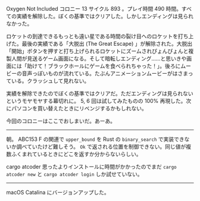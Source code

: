 Oxygen Not Included コロニー 13 サイクル 893 。プレイ時間 490 時間。すべての実績を解除した。ぼくの基準ではクリアした。しかしエンディングは見られなかった。

ロケットの到達できるもっとも遠い星である時間の裂け目へのロケットを打ち上げた。最後の実績である「大脱出 (The Great Escape) 」が解除された。大脱出「開始」ボタンを押すと打ち上げられるロケットにズームされぴょんぴょんと複製人間が見送るゲーム画面になる。そして暗転しエンディング……と思いきや画面には「助けて！ブラックホールにゲームを食べられちゃった！」。後ろにムービーの音声っぽいものが流れている。たぶんアニメーションムービーがはさまっている。クラッシュして見れない。

実績を解除できたのでぼくの基準ではクリアだ。ただエンディングは見られないというモヤモヤする幕切れに。 5, 6 回は試してみたものの 100% 再現した。次にパソコンを買い替えたときにリベンジするかもしれない。

今回のコロニーはここでおしまいだ。あーあ。

---

朝。 ABC153 F の関連で `upper_bound` を Rust の `binary_search` で実装できないか調べていたけど難しそう。 `Ok` で返される位置を制御できない。同じ値が複数ふくまれているときにどこを返すか分からないらしい。

cargo atcoder 思ったよりインストールに時間がかかったのでまだ `cargo atcoder new` と `cargo atcoder login` しか試せていない。

---

macOS Catalina にバージョンアップした。
